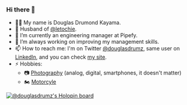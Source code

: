 ### Hi there 👋

- 👨‍💻 My name is Douglas Drumond Kayama.
- 💑 Husband of [@letochie](https://github.com/letochie).
- 🔭 I’m currently an engineering manager at Pipefy.
- 🌱 I’m always working on improving my management skills.
- 📫 How to reach me: 
    I'm on Twitter [@douglasdrumz](https://twitter.com/douglasdrumz), same user on [LinkedIn](https://www.linkedin.com/in/douglasdrumond), and you can check [my site](https://www.cafelinear.com).
- ⚡ Hobbies:
    - 📷 [Photography](https://flickr.com/photos/douglasdrumond) (analog, digital, smartphones, it doesn't matter)
    - 🏍️ [Motorcyle](https://www.instagram.com/dkmichi)


<!--
**douglasdrumz/douglasdrumz** is a ✨ _special_ ✨ repository because its `README.md` (this file) appears on your GitHub profile.

Here are some ideas to get you started:

- 🔭 I’m currently working on ...
- 🌱 I’m currently learning ...
- 👯 I’m looking to collaborate on ...
- 🤔 I’m looking for help with ...
- 💬 Ask me about ...
- 📫 How to reach me: ...
- 😄 Pronouns: ...
- ⚡ Fun fact: ...
-->
[![@douglasdrumz's Holopin board](https://holopin.io/api/user/board?user=douglasdrumz)](https://holopin.io/@douglasdrumz)
